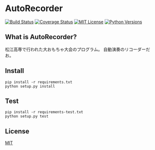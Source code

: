 # AutoRecorder
[![Build Status](https://travis-ci.org/utam0k/autoRecorder.svg?branch=master)](https://travis-ci.org/utam0k/autoRecorder)
[![Coverage Status](https://coveralls.io/repos/github/utam0k/autoRecorder/badge.svg?branch=master)](https://coveralls.io/github/utam0k/autoRecorder?branch=master)
[![MIT License](http://img.shields.io/badge/license-MIT-blue.svg?style=flat)](https://github.com/utam0k/autoRecorder/blob/master/LICENSE.txt)
[![Python Versions](https://img.shields.io/badge/python-3.3%2C%203.4%2C%203.5%2C%203.6-blue.svg)](https://www.python.org)

## What is AutoRecorder?
松江高専で行われた大おもちゃ大会のプログラム。
自動演奏のリコーダーだお。

## Install
```
pip install -r requirements.txt
python setup.py install
```

## Test
```
pip install -r requirements-test.txt
python setup.py test
```

## License
[MIT](https://github.com/utam0k/autoRecorder/blob/master/LICENSE.txt)

